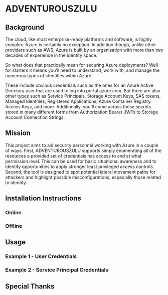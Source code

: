# ADVENTUROUSZULU 

## Background

The cloud, like most enterprise-ready platforms and software, is highly complex. Azure is certainly no exception. In addition though, unlike other providers such as AWS, Azure is built by an organization with more than two decades of experience in the identity space. 

So what does that practically mean for securing Azure deployments? Well for starters it means you'll need to understand, work with, and manage the numerous types of identities within Azure. 

These include obvious credentials such as the ones for an Azure Active Directory user that are used to log into portal.azure.com. But there are also other types such as Service Principals, Storage Account Keys, SAS tokens, Managed Identities, Registered Applications, Azure Container Registry Access Keys, and more. Additionally, you'll come across these secrets stored in many different forms from Authorization Bearer JWTs to Storage Account Connection Strings. 

## Mission

This project aims to aid security personnel working with Azure in a couple of ways. First, ADVENTUROUSZULU supports simply enumerating all of the resources a provided set of credentials has access to and at what permission level. This can be used for basic situational awareness and to identify opportunities to apply stronger least privileged access controls. Second, the tool is designed to spot potential lateral movement paths for attackers and highlight possible misconfigurations, especially those related to identity. 

## Installation Instructions

### Online


### Offline


## Usage


### Example 1 - User Credentials


### Example 2 - Service Principal Credentials


## Special Thanks

